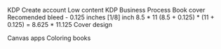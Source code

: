 KDP
    Create account
    Low content KDP
    Business Process
    Book cover
    Recomended bleed - 0.125 inches [1/8] inch
    8.5 * 11
    (8.5 + 0.125) * (11 + 0.125) = 8.625 * 11.125
    Cover design


Canvas apps
    Coloring books
    

